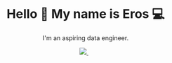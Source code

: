 
<h1 align='center'> Hello 👋 My name is Eros 💻 </h1>

<p align='center'>
  I'm an aspiring data engineer.
</p>

<p align='center'>
  
  <a href="https://www.linkedin.com/in/eros-achillea-078b18141/">
    <img src="https://img.shields.io/badge/linkedin-%230077B5.svg?&style=for-the-badge&logo=linkedin&logoColor=white" />
  </a>&nbsp;&nbsp;
  
</p>

<!--
**Eros-code/Eros-code** is a ✨ _special_ ✨ repository because its `README.md` (this file) appears on your GitHub profile.

Here are some ideas to get you started:

- 🔭 I’m currently working on ...
- 🌱 I’m currently learning ...
- 👯 I’m looking to collaborate on ...
- 🤔 I’m looking for help with ...
- 💬 Ask me about ...
- 📫 How to reach me: ...
- 😄 Pronouns: ...
- ⚡ Fun fact: ...
-->
